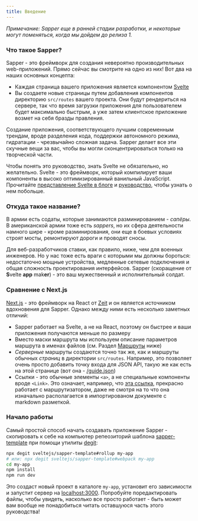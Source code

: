 ```yaml
---
title: Введение
---
```


*Примечание: Sapper еще в ранней стадии разработки, и некоторые могут поменяться, когда мы дойдем до релиза 1.*

### Что такое Sapper?

Sapper - это фреймворк для создания невероятно производительных web-приложений. Прямо сейчас вы смотрите на одно из них! Вот два на наших основных концепта:

* Каждая страница вашего приложения является компонентом [Svelte](https://svelte.technology)
* Вы создаете новые страницы путем добавления компонентов директорию `src/routes` вашего проекта. Они будут рендериться на сервере, так что время загрузки приложения для пользователем будет максимально быстрым, а уже затем клиентское приложение возмет на себя бразды правления.

Создание приложения, соответствующего лучшим современным трендам, вроде разделения кода, поддержки автономного режима, гидратации - чрезвычайно сложная задача. Sapper делает все эти скучные вещи за вас, чтобы вы могли сконцентрироваться только на творческой части.

Чтобы понять это руководство, знать Svelte не обязательно, но желательно. Svelte - это фреймворк, который компилирует ваши компоненты в высоко оптимизированный ванильный JavaScript. Прочитайте [представление Svelte в блоге](https://svelte.technology/blog/frameworks-without-the-framework) и [руководство](https://svelte.technology/guide), чтобы узнать о нем побольше.


### Откуда такое название?

В армии есть содаты, которые занимаются разминированием - *сапёры*. В американской армии тоже есть *sappers*, но их сфера деятельности намного шире - кроме разминирования, они еще в боевых условиях строят мосты, ремонтируют дороги  и проводят сносы.

Для веб-разработчиков ставки, как правило, ниже, чем для военных инженеров. Но у нас тоже есть враги с которыми мы должны бороться: недостаточно мощные устройства, медленные сетевые подключения и общая сложность проектирования интерфейсов. Sapper (скоращение от <b>S</b>velte <b>app</b> mak<b>er</b>) - это ваш мужественный и исполнительный солдат.


### Сравнение с Next.js

[Next.js](https://github.com/zeit/next.js) - это фреймворк на React от [Zeit](https://zeit.co) и он является источником вдохновения для Sapper. Однако между ними есть несколько заметных отличий:

* Sapper работает на Svelte, а не на React, поэтому он быстрее и ваши приложения получаются меньше по размеру
* Вместо маски маршрута мы используем описание параметров маршрута в именах файлов (см. Раздел [Маршруты](guide#routing)  ниже)
* *Серверные* маршруты создаются точно так же, как и маршруты обычных *страниц* в директории `src/routes`. Например, это позволяет очень просто добавить точку входа для JSON API, такую же как есть на этой странице (вот она -  [/guide.json](/guide.json))
* Ссылки - это обычные элементы `<a>`, а не специальные компоненты вроде `<Link>`. Это означает, например, что [эта ссылка](/), прекрасно работает с маршрутизатором, даже не смотря на то что она изначально располагается в импортированом документе с markdown разметкой.


### Начало работы

Самый простой способ начать создавать приложение Sapper - скопировать к себе на компьютер репеозиторий шаблона [sapper-template](https://github.com/sveltejs/sapper-template) при помощи утилиты [degit](https://github.com/Rich-Harris/degit):

```bash
npx degit sveltejs/sapper-template#rollup my-app
# или: npx degit sveltejs/sapper-template#webpack my-app
cd my-app
npm install
npm run dev
```

Это создаст новый проект в каталоге `my-app`, установит его зависимости и запустит сервер на [localhost:3000](http://localhost:3000). Попробуйте поредактировать файлы, чтобы увидеть, насколько все просто работает - быть может вам вообще не понадобиться читать оставшуюся часть этого руководства!
